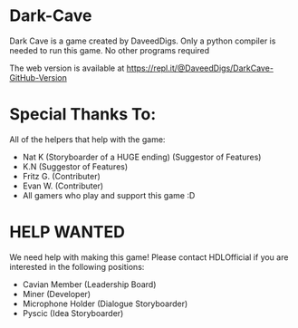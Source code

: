 # Dark-Cave
Dark Cave is a game created by DaveedDigs. Only a python compiler is needed to run this game.
No other programs required

The web version is available at https://repl.it/@DaveedDigs/DarkCave-GitHub-Version
# Special Thanks To:
All of the helpers that help with the game:
 - Nat K (Storyboarder of a HUGE ending) (Suggestor of Features)
 - K.N (Suggestor of Features)
 - Fritz G. (Contributer)
 - Evan W. (Contributer)
 - All gamers who play and support this game :D
 
# HELP WANTED
We need help with making this game! Please contact HDLOfficial if you are interested in the following positions:
 - Cavian Member (Leadership Board)
 - Miner (Developer)
 - Microphone Holder (Dialogue Storyboarder)
 - Pyscic (Idea Storyboarder)
